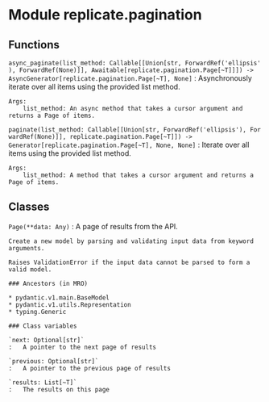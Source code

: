 Module replicate.pagination
===========================

Functions
---------

    
`async_paginate(list_method: Callable[[Union[str, ForwardRef('ellipsis'), ForwardRef(None)]], Awaitable[replicate.pagination.Page[~T]]]) ‑> AsyncGenerator[replicate.pagination.Page[~T], None]`
:   Asynchronously iterate over all items using the provided list method.
    
    Args:
        list_method: An async method that takes a cursor argument and returns a Page of items.

    
`paginate(list_method: Callable[[Union[str, ForwardRef('ellipsis'), ForwardRef(None)]], replicate.pagination.Page[~T]]) ‑> Generator[replicate.pagination.Page[~T], None, None]`
:   Iterate over all items using the provided list method.
    
    Args:
        list_method: A method that takes a cursor argument and returns a Page of items.

Classes
-------

`Page(**data: Any)`
:   A page of results from the API.
    
    Create a new model by parsing and validating input data from keyword arguments.
    
    Raises ValidationError if the input data cannot be parsed to form a valid model.

    ### Ancestors (in MRO)

    * pydantic.v1.main.BaseModel
    * pydantic.v1.utils.Representation
    * typing.Generic

    ### Class variables

    `next: Optional[str]`
    :   A pointer to the next page of results

    `previous: Optional[str]`
    :   A pointer to the previous page of results

    `results: List[~T]`
    :   The results on this page